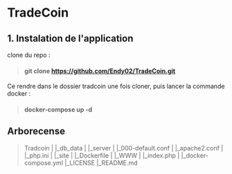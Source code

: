 # TradeCoin

## 1. Instalation de l'application

clone du repo : 

> #### git clone https://github.com/Endy02/TradeCoin.git


Ce rendre dans le dossier tradcoin une fois cloner, puis lancer la commande docker :  

> #### docker-compose up -d 


## Arborecense

>Tradcoin
>|
>|_db_data
>|
>|_server
>|   |_000-default.conf
>|   |_apache2.conf
>|   |_php.ini
>|
>|_site
>|   |_Dockerfile
>|
>|_WWW
>|   |_index.php
>|
>|_docker-compose.yml
>|_LICENSE
>|_README.md